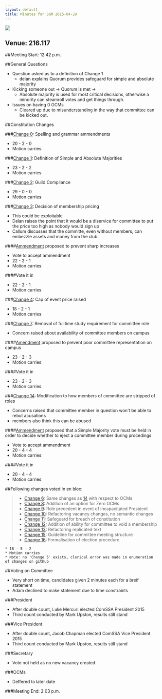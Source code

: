 ```yaml
---
layout: default
title: Minutes for SGM 2015-04-29
---
```


![](../../images/letterhead.png)

## Venue: 216.117

##Meeting Start: 12:42 p.m.

##General Questions
  * Question asked as to a definition of Change 1
    * delan explains Quorum provides safeguard for simple and absolute majority
  * Kicking someone out -> Quorum is met ->
    * Absolute majority is used for most critical decisions, otherwise a minority can steamroll votes and get things through.
  * Issues on having 0 OCMs
    * Cleared up due to misunderstanding in the way that committee can be kicked out.

##Constitution Changes

###[Change 0][a785a9d]: Spelling and grammar ammendments
  * 20 - 2 - 0
  * Motion carries

[a785a9d]: https://github.com/ComSSA/misc/commit/a785a9de8f81fdc3244ceded63d2bf53e0c3cca9


###[Change 1][08abfa0]: Definition of Simple and Absolute Majorities
  * 23 - 2 - 2
  * Motion carries

[08abfa0]: https://github.com/ComSSA/misc/commit/08abfa0a4be16940d8bf762346f19d2ff6d09369

###[Change 2][d370111]: Guild Compliance
  * 29 - 0 - 0
  * Motion carries

[d370111]: https://github.com/ComSSA/misc/commit/d370111b5016ce3a98d25e65f5db0db1202275fa

###[Change 3][19db702]: Decision of membership pricing
  * This could be exploitable
  * Delan raises the point that it would be a diservice for committee
to put the price too high as nobody would sign up
  * Callum discusses that the committe, even without members, can embezzle assets and money from the club.

####[Ammendment][30e0426] proposed to prevent sharp increases
  * Vote to accept ammendment
  * 22 - 2 - 1
  * Motion carries

####Vote it in
  * 22 - 2 - 1
  * Motion carries

[19db702]: https://github.com/ComSSA/misc/commit/19db702f7d70f08d80c0bb2f04335ea621307db4
[30e0426]: https://github.com/ComSSA/misc/commit/30e04268d36529bd1ded57b34133e81af0aa7063

###[Change 4][4bc49b9]: Cap of event price raised
  * 18 - 2 - 1
  * Motion carries

[4bc49b9]: https://github.com/ComSSA/misc/commit/4bc49b99f73845d63c1dd3b837fb02f75a7a6c64

###[Change 7][794dd91]: Removal of fulltime study requirement for committee role
  * Concern raised about availability of committee members on campus

####[Amendment][72d182d] proposed to prevent poor committee representation on campus
  * 23 - 2 - 3
  * Motion carries

####Vote it in
  * 23 - 2 - 3
  * Motion carries

[794dd91]: https://github.com/ComSSA/misc/commit/794dd9170fcde86b571bac319332943e097a0a7d
[72d182d]: https://github.com/ComSSA/misc/commit/72d182dbe30c76b0911189c80ce8367ae4336807

###[Change 14][0b261d8]: Modification to how members of committee are stripped of roles
  * Concerns raised that committee member in question won't be able to
rebut acusations
  * members also think this can be abused

####[Ammendment][d5f6c91] proposed that a Simple Majority vote must be held in order to decide whether to eject a committee member during procedings
  * Vote to accept ammendment
  * 20 - 4 - 4
  * Motion carries

####Vote it in
  * 20 - 4 - 4
  * Motion carries

[0b261d8]: https://github.com/ComSSA/misc/commit/0b261d8c5e9c6ef2345dd0b76a4b434f2a5e9331
[d5f6c91]: https://github.com/ComSSA/misc/commit/d5f6c91942d79629c7d1a5d0f7dde0477666136c

##Following changes voted in en bloc:
>  * [Change 6][be11a21]: Same changes as [14][0b261d8] with respect to OCMs
>  * [Change 8][a7c3e7d]: Addition of an option for Zero OCMs
>  * [Change 9][62d5915]: Role precedent in event of incapacitated President
>  * [Change 10][a009f56]: Refactoring vacancy changes, no semantic changes
>  * [Change 11][d3d4a2a]: Safeguard for breach of constitution
>  * [Change 12][29aea72]: Addition of ability for committee to void a membership
>  * [Change 13][a74daa3]: Refactoring replicated text
>  * [Change 15][3546584]: Guideline for committee meeting structure
>  * [Change 16][7dacb3f]: Formalisation of election procedure

    * 18 - 5 - 2
    * Motion carries
    * Note: no 'Change 5' exists, clerical error was made in enumeration of changes on github

[be11a21]: https://github.com/ComSSA/misc/commit/be11a2194456cffab7fd24a72fa626b74c061ab7
[a7c3e7d]: https://github.com/ComSSA/misc/commit/a7c3e7d507446131aeaa92d327136c31a65d9578
[62d5915]: https://github.com/ComSSA/misc/commit/62d5915319bd2f2d36b6b7cd871f8257f8f505e6
[a009f56]: https://github.com/ComSSA/misc/commit/a009f56119d16432dee4e0142ca05aa01433d583
[d3d4a2a]: https://github.com/ComSSA/misc/commit/d3d4a2ab7115f4b40fc90034bd202240f3e761b8
[29aea72]: https://github.com/ComSSA/misc/commit/29aea72be6c4169cc05d3ac16cf3cafbd7c2e8a7
[a74daa3]: https://github.com/ComSSA/misc/commit/a74daa32acb095edd10bb7d7e30ded0d620ba7ac
[3546584]: https://github.com/ComSSA/misc/commit/35465841d26743ec8913a6ff16fff341449cdc8a
[7dacb3f]: https://github.com/ComSSA/misc/commit/7dacb3f1403222abc7f2391a9797b71cdd8eadb8

##Voting on Committee
  * Very short on time, candidates given 2 minutes each for a breif statement
  * Adam declined to make statement due to time constraints

###President
  * After double count, Luke Mercuri elected ComSSA President 2015
  * Third count conducted by Mark Upston, results still stand

###Vice President
  * After double count, Jacob Chapman elected ComSSA Vice President 2015
  * Third count conducted by Mark Upston, results still stand

###Secretary
  * Vote not held as no new vacancy created

###OCMs
  * Deffered to later date

###Meeting End: 2:03 p.m.